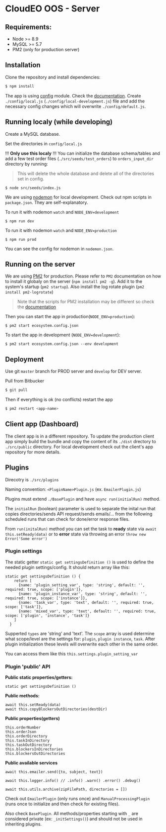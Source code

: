 # CloudEO OOS - Server

## Requirements:

* Node >= 8.9
* MySQL >= 5.7
* PM2 (only for production server)


## Installation

Clone the repository and install dependencies:


```bash
$ npm install
```

The app is using [config](https://github.com/lorenwest/node-config) module.
Check the [documentation](https://github.com/lorenwest/node-config/wiki/Configuration-Files). Create `./config/local.js` (`./config/local-development.js`) file and add the necessary config changes which will overwrite `./config/default.js`.

## Running localy (while developing)

Create a MySQL database.

Set the directories in `config/local.js`

!!! **Only use this localy** !!! You can initialize the database schema/tables and add a few test order files (`./src/seeds/test_orders`) to `orders_input_dir` directory by running:

> This will delete the whole database and delete all of the directories set in config.

```
$ node src/seeds/index.js
```


We are using [nodemon](https://github.com/remy/nodemon) for local development.
Check out npm scripts in `package.json`. They are self-explanatory.

To run it with nodemon `watch` and `NODE_ENV=development`

```
$ npm run dev
```

To run it with nodemon `watch` and `NODE_ENV=production`

```
$ npm run prod
```


You can see the config for nodemon in `nodemon.json`.

## Running on the server
We are using [PM2](http://pm2.keymetrics.io/) for production. Please refer to `PM2` documentation on how to install it globaly on the server (`npm install pm2 -g`). Add it to the system's startup (`pm2 startup`). Also install the log rotate plugin (`pm2 install pm2-logrotate`)

> Note that the scripts for PM2 installation may be different so check the [documentation](http://pm2.keymetrics.io/docs/usage/quick-start/)

Then you can start the app in production(`NODE_ENV=production`):

```
$ pm2 start ecosystem.config.json
```

To start the app in development (`NODE_ENV=development`):

```
$ pm2 start ecosystem.config.json --env development
```

## Deployment
Use git `master` branch for PROD server and `develop` for DEV server.

Pull from Bitbucker

```bash
$ git pull
```

Then if everything is ok (no conflicts) restart the app

```bash
$ pm2 restart <app-name>
```


## Client app (Dashboard)
The client app is in a different repository.
To update the production client app simply build the bundle and copy the content of its `./dist` drectory to `./src/public` directory. For local development check out the client's app repository for more details.

## Plugins
Direcotry is `./src/plugins`

Naming convention: `<PluginName>Plugin.js` (ex. `EmailerPlugin.js`)

Plugins must extend `./BasePlugin` and have `async run(initialRun)` method.

The `initialRun` (boolean) parameter is used to separate the inital run that copies directories/sends API request/sends emails/... from the following scheduled runs that can check for done/error response files.

From `run(initalRun)` method you can set the task to **ready** state via `await this.setReady(data)` or to **error** state via throwing an error `throw new Error('Some error')`

### Plugin settings
The static getter `static get settingsDefinition ()` is used to define the needed plugin settings/config. It should return array like this:

```
static get settingsDefinition () {
    return [
      {name: 'plugin_setting_var', type: 'string', default: '', required: true, scope: ['plugin']},
      {name: 'plugin_instance_var', type: 'string', default: '', required: true, scope: ['instance']},
      {name: 'task_var', type: 'text', default: '', required: true, scope: ['task']},
      {name: 'mixed_var', type: 'text', default: '', required: true, scope: ['plugin', 'instance', 'task']}
    ]
  }
```
Supperted `types` are 'string' and 'text'.
The `scope` array is used determine what scope/level are the settings for: `plugin`, `plugin instance`, `task`. After plugin initialization these levels will overwrite each other in the same order.

You can access them like this `this.settings.plugin_setting_var`


### Plugin 'public' API

**Public static properties/getters:**

```
static get settingsDefinition ()
```

**Public methods:**

```
await this.setReady(data)
await this.copyBlockersOutDirectories(destDir)
```

**Public properties(getters)**

```
this.orderNumber
this.orderJson
this.orderDirectory
this.taskInDirectory
this.taskOutDirectory
this.blockersInDirectories
this.blockersOutDirectories
```

**Public available services**

```
await this.emailer.send({to, subject, text})

await this.logger.info() // .info() .warn() .error() .debug()

await this.utils.archive(zipFilePath, directories = [])

```

Check out `EmailerPlugin` (only runs once) and `ManualProcessingPlugin` (runs once to initialize and then check for existing files).

Also check `BasePlugin`. All methods/properties starting with `_` are considered private (ex: `_initSettings()`) and should not be used in inheriting plugins.